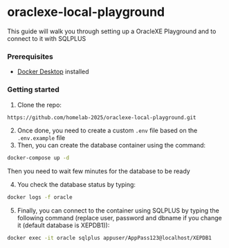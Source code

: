 # oraclexe-local-playground

This guide will walk you through setting up a OracleXE Playground and to connect to it with SQLPLUS

### Prerequisites

- [Docker Desktop](https://www.docker.com/products/docker-desktop/) installed

### Getting started

1. Clone the repo:

```bash
https://github.com/homelab-2025/oraclexe-local-playground.git
```

2. Once done, you need to create a custom `.env` file based on the `.env.example` file
3. Then, you can create the database container using the command:

```bash
docker-compose up -d
```

Then you need to wait few minutes for the database to be ready

4. You check the database status by typing:

```bash
docker logs -f oracle
```

5. Finally, you can connect to the container using SQLPLUS by typing the following command (replace user, password and dbname if you change it (default database is XEPDB1)):

```bash
docker exec -it oracle sqlplus appuser/AppPass123@localhost/XEPDB1
```

